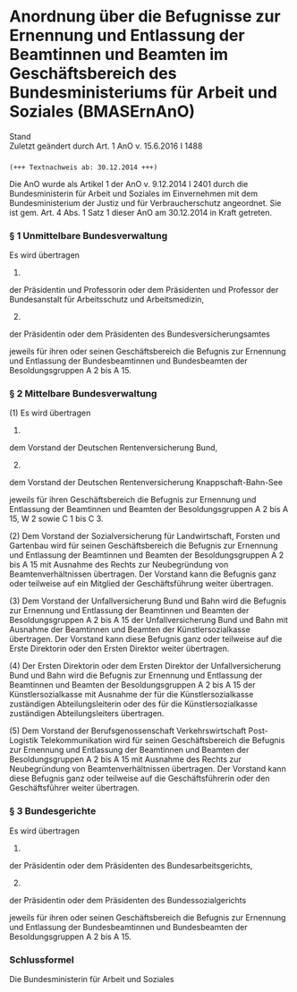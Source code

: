 Anordnung über die Befugnisse zur Ernennung und Entlassung der Beamtinnen und Beamten im Geschäftsbereich des Bundesministeriums für Arbeit und Soziales (BMASErnAnO)
=====================================================================================================================================================================

Stand  
Zuletzt geändert durch Art. 1 AnO v. 15.6.2016 I 1488

### 

```
(+++ Textnachweis ab: 30.12.2014 +++)
```

Die AnO wurde als Artikel 1 der AnO v. 9.12.2014 I 2401 durch die Bundesministerin für Arbeit und Soziales im Einvernehmen mit dem Bundesministerium der Justiz und für Verbraucherschutz angeordnet. Sie ist gem. Art. 4 Abs. 1 Satz 1 dieser AnO am 30.12.2014 in Kraft getreten.

### § 1 Unmittelbare Bundesverwaltung

Es wird übertragen

1.  
der Präsidentin und Professorin oder dem Präsidenten und Professor der Bundesanstalt für Arbeitsschutz und Arbeitsmedizin,

2.  
der Präsidentin oder dem Präsidenten des Bundesversicherungsamtes

jeweils für ihren oder seinen Geschäftsbereich die Befugnis zur Ernennung und Entlassung der Bundesbeamtinnen und Bundesbeamten der Besoldungsgruppen A 2 bis A 15.

### § 2 Mittelbare Bundesverwaltung

(1) Es wird übertragen

1.  
dem Vorstand der Deutschen Rentenversicherung Bund,

2.  
dem Vorstand der Deutschen Rentenversicherung Knappschaft-Bahn-See

jeweils für ihren Geschäftsbereich die Befugnis zur Ernennung und Entlassung der Beamtinnen und Beamten der Besoldungsgruppen A 2 bis A 15, W 2 sowie C 1 bis C 3.

(2) Dem Vorstand der Sozialversicherung für Landwirtschaft, Forsten und Gartenbau wird für seinen Geschäftsbereich die Befugnis zur Ernennung und Entlassung der Beamtinnen und Beamten der Besoldungsgruppen A 2 bis A 15 mit Ausnahme des Rechts zur Neubegründung von Beamtenverhältnissen übertragen. Der Vorstand kann die Befugnis ganz oder teilweise auf ein Mitglied der Geschäftsführung weiter übertragen.

(3) Dem Vorstand der Unfallversicherung Bund und Bahn wird die Befugnis zur Ernennung und Entlassung der Beamtinnen und Beamten der Besoldungsgruppen A 2 bis A 15 der Unfallversicherung Bund und Bahn mit Ausnahme der Beamtinnen und Beamten der Künstlersozialkasse übertragen. Der Vorstand kann diese Befugnis ganz oder teilweise auf die Erste Direktorin oder den Ersten Direktor weiter übertragen.

(4) Der Ersten Direktorin oder dem Ersten Direktor der Unfallversicherung Bund und Bahn wird die Befugnis zur Ernennung und Entlassung der Beamtinnen und Beamten der Besoldungsgruppen A 2 bis A 15 der Künstlersozialkasse mit Ausnahme der für die Künstlersozialkasse zuständigen Abteilungsleiterin oder des für die Künstlersozialkasse zuständigen Abteilungsleiters übertragen.

(5) Dem Vorstand der Berufsgenossenschaft Verkehrswirtschaft Post-Logistik Telekommunikation wird für seinen Geschäftsbereich die Befugnis zur Ernennung und Entlassung der Beamtinnen und Beamten der Besoldungsgruppen A 2 bis A 15 mit Ausnahme des Rechts zur Neubegründung von Beamtenverhältnissen übertragen. Der Vorstand kann diese Befugnis ganz oder teilweise auf die Geschäftsführerin oder den Geschäftsführer weiter übertragen.

### § 3 Bundesgerichte

Es wird übertragen

1.  
der Präsidentin oder dem Präsidenten des Bundesarbeitsgerichts,

2.  
der Präsidentin oder dem Präsidenten des Bundessozialgerichts

jeweils für ihren oder seinen Geschäftsbereich die Befugnis zur Ernennung und Entlassung der Bundesbeamtinnen und Bundesbeamten der Besoldungsgruppen A 2 bis A 15.

### Schlussformel

Die Bundesministerin für Arbeit und Soziales
